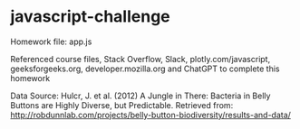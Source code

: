 # javascript-challenge

Homework file: app.js

Referenced course files, Stack Overflow, Slack, plotly.com/javascript, geeksforgeeks.org, developer.mozilla.org and ChatGPT to complete this homework

Data Source: Hulcr, J. et al. (2012) A Jungle in There: Bacteria in Belly Buttons are Highly Diverse, but Predictable. Retrieved from: http://robdunnlab.com/projects/belly-button-biodiversity/results-and-data/
